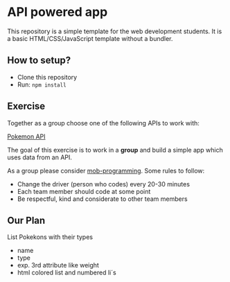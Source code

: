 # API powered app

This repository is a simple template for the web development students. It is a basic HTML/CSS/JavaScript template without a bundler.

## How to setup?

- Clone this repository
- Run: `npm install`

## Exercise

Together as a group choose one of the following APIs to work with:

[Pokemon API](https://pokeapi.co)

The goal of this exercise is to work in a **group** and build a simple app which uses data from an API.

As a group please consider [mob-programming](https://en.wikipedia.org/wiki/Mob_programming). Some rules to follow:

- Change the driver (person who codes) every 20-30 minutes
- Each team member should code at some point
- Be respectful, kind and considerate to other team members

## Our Plan

List Pokekons with their types

- name
- type
- exp. 3rd attribute like weight
- html colored list and numbered li´s
